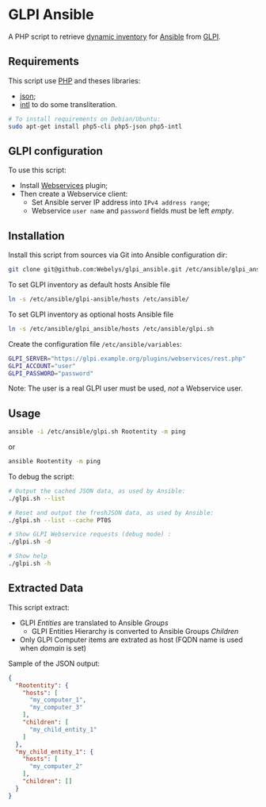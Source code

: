 # GLPI Ansible

A PHP script to retrieve [dynamic
inventory](http://docs.ansible.com/ansible/intro_dynamic_inventory.html) for
[Ansible](http://www.ansible.com/) from [GLPI](http://www.glpi-project.org/).


## Requirements

This script use [PHP](http://php.net) and theses libraries:
* [json](http://php.net/manual/en/json.installation.php);
* [intl](http://php.net/manual/eb/book.intl.php) to do some transliteration.

```bash
# To install requirements on Debian/Ubuntu:
sudo apt-get install php5-cli php5-json php5-intl
```


## GLPI configuration

To use this script:

* Install [Webservices](http://plugins.glpi-project.org/spip.php?article93) plugin;
* Then create a Webservice client:
  * Set Ansible server IP address into `IPv4 address range`;
  * Webservice `user name` and `password` fields must be left _empty_.


## Installation

Install this script from sources via Git into Ansible configuration dir:

```bash
git clone git@github.com:Webelys/glpi_ansible.git /etc/ansible/glpi_ansible/
```

To set GLPI inventory as default hosts Ansible file
```bash
ln -s /etc/ansible/glpi-ansible/hosts /etc/ansible/
```

To set GLPI inventory as optional hosts Ansible file
```bash
ln -s /etc/ansible/glpi_ansible/hosts /etc/ansible/glpi.sh
```

Create the configuration file `/etc/ansible/variables`:

```bash
GLPI_SERVER="https://glpi.example.org/plugins/webservices/rest.php"
GLPI_ACCOUNT="user"
GLPI_PASSWORD="password"
```

Note: The user is a real GLPI user must be used, _not_ a Webservice user.


## Usage

```bash
ansible -i /etc/ansible/glpi.sh Rootentity -m ping
```
or 
```bash
ansible Rootentity -m ping
```


To debug the script:

```bash
# Output the cached JSON data, as used by Ansible:
./glpi.sh --list

# Reset and output the freshJSON data, as used by Ansible:
./glpi.sh --list --cache PT0S

# Show GLPI Webservice requests (debug mode) :
./glpi.sh -d

# Show help
./glpi.sh -h
```

## Extracted Data

This script extract:

* GLPI _Entities_ are translated to Ansible _Groups_
  * GLPI Entities Hierarchy is converted to Ansible Groups _Children_
* Only GLPI Computer items are extrated as host (FQDN name is used when
  _domain_ is set)

Sample of the JSON output:

```json
{
  "Rootentity": {
    "hosts": [
      "my_computer_1",
      "my_computer_3"
    ],
    "children": [
      "my_child_entity_1"
    ]
  },
  "my_child_entity_1": {
    "hosts": [
      "my_computer_2"
    ],
    "children": []
  }
}
```
